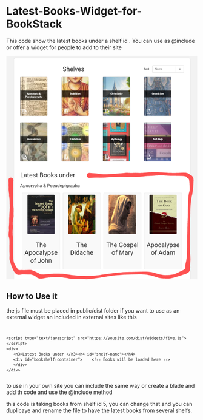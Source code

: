 # Latest-Books-Widget-for-BookStack
This code show the latest books under a shelf id . You can use as @include or offer a widget for people to add to their site

![screenshot](Screenshot_20240729-0800002.png)

## How to Use it

the js file must be placed in public/dist folder if you want to use as an external widget an included in external sites like this 


<pre><code><pre><code>
&lt;script type=&quot;text/javascript&quot; src=&quot;https://yousite.com/dist/widgets/five.js&quot;&gt;&lt;/script&gt;
&lt;div&gt;
   &lt;h3&gt;Latest Books under &lt;/h3&gt;&lt;h4 id=&quot;shelf-name&quot;&gt;&lt;/h4&gt;
   &lt;div id=&quot;bookshelf-container&quot;&gt;    &lt;!-- Books will be loaded here --&gt;
   &lt;/div&gt;
&lt;/div&gt;
</code></pre></code></pre>


to use in your own site you can include the same way or create a blade and add th code and use the @include method 

this code is taking books from shelf id 5, you can change that and you can duplicaye and rename the file to have the latest books from several shelfs. 
